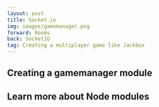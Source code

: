 ```yaml
---
layout: post
title: Socket.io
img: images/gamemanager.png
forward: Rooms
back: SocketIO
tag: Creating a multiplayer game like Jackbox
---
```




## Creating a gamemanager module


## Learn more about Node modules